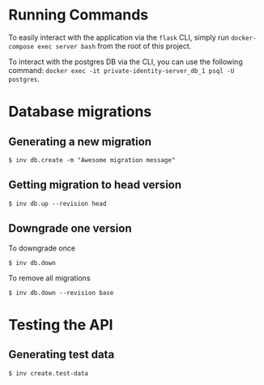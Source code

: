 # Running Commands

To easily interact with the application via the `flask` CLI, simply run `docker-compose exec server bash` from the root of this project.

To interact with the postgres DB via the CLI, you can use the following command: `docker exec -it private-identity-server_db_1 psql -U postgres`.

# Database migrations
## Generating a new migration ##
```
$ inv db.create -m "Awesome migration message"
```
## Getting migration to head version ##
```
$ inv db.up --revision head
```
## Downgrade one version ##
To downgrade once
```
$ inv db.down
```

To remove all migrations
```
$ inv db.down --revision base
```

# Testing the API
## Generating test data ##
```
$ inv create.test-data
```